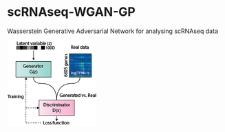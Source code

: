 # scRNAseq-WGAN-GP
Wasserstein Generative Adversarial Network for analysing scRNAseq data

![Alt text](/images/github.png?raw=true "GAN overview")
